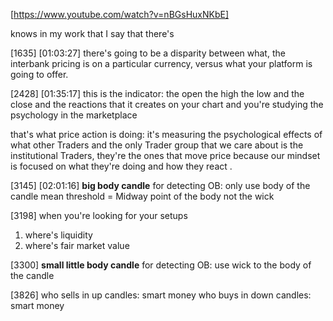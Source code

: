 [https://www.youtube.com/watch?v=nBGsHuxNKbE]



knows in my work that I say that there's

[1635] [01:03:27]
there's going to be a disparity between what, 
the interbank pricing is on a particular currency,
versus what your platform is going to offer.



[2428] [01:35:17]
this is the indicator:
the open the high the low and the close and the reactions that it creates on your chart 
and you're studying the psychology in the marketplace 

that's what price action is doing: 
it's measuring the psychological effects of what other Traders 
and the only Trader group that we care about is the institutional Traders,
they're the ones that move price because our mindset is focused on what they're doing and how they react .


[3145] [02:01:16]
**big body candle** for detecting OB: only use body of the candle 
mean threshold = Midway point of the body not the wick

[3198]
when you're looking for your setups
1. where's liquidity
2. where's fair market value

[3300]
**small little body candle** for detecting OB: use wick to the body of the candle 

[3826]
who sells in up candles: smart money 
who buys in down candles: smart money 
